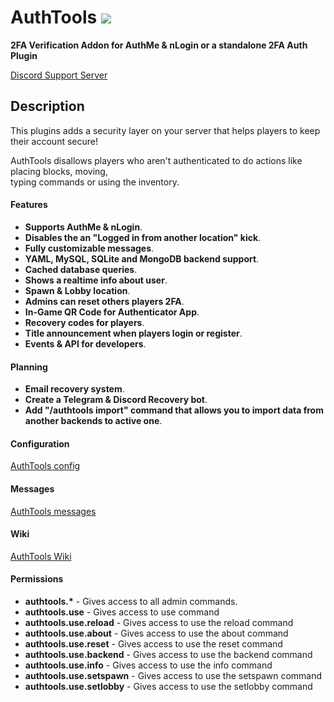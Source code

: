 # AuthTools <img src="https://github.com/pavlyi1/AuthTools/raw/main/images/pluginLogo-32.png"></img>
**2FA Verification Addon for AuthMe & nLogin or a standalone 2FA Auth Plugin**

[Discord Support Server](https://go.pavlyi.eu/discord)

## Description

This plugins adds a security layer on your server that helps players to keep their account secure!<br>

AuthTools disallows players who aren't authenticated to do actions like placing blocks, moving,<br>
typing commands or using the inventory.      

#### Features
<ul>
  <li><strong>Supports AuthMe & nLogin</strong>.</li>
  <li><strong>Disables the an "Logged in from another location" kick</strong>.</li>
  <li><strong>Fully customizable messages</strong>.</li>
  <li><strong>YAML, MySQL, SQLite and MongoDB backend support</strong>.</li>
  <li><strong>Cached database queries</strong>.</li>
  <li><strong>Shows a realtime info about user</strong>.</li>
  <li><strong>Spawn & Lobby location</strong>.</li>
  <li><strong>Admins can reset others players 2FA</strong>.</li>
  <li><strong>In-Game QR Code for Authenticator App</strong>.</li>
  <li><strong>Recovery codes for players</strong>.</li>
  <li><strong>Title announcement when players login or register</strong>.</li>
  <li><strong>Events & API for developers</strong>.</li>
</ul>

#### Planning
<ul>
  <li><strong>Email recovery system</strong>.</li>
  <li><strong>Create a Telegram & Discord Recovery bot</strong>.</li>
  <li><strong>Add "/authtools import" command that allows you to import data from another backends to active one</strong>.</li>
</ul>

#### Configuration
[AuthTools config](https://github.com/pavlyi1/AuthTools/wiki/Configuration)
#### Messages
[AuthTools messages](https://github.com/pavlyi1/AuthTools/wiki/Messages)
#### Wiki
[AuthTools Wiki](https://github.com/pavlyi1/AuthTools/wiki/Home)
#### Permissions
<ul>
  <li><strong>authtools.*</strong> - Gives access to all admin commands.</li>
  <li><strong>authtools.use</strong> - Gives access to use command</li>
  <li><strong>authtools.use.reload</strong> - Gives access to use the reload command</li>
  <li><strong>authtools.use.about</strong> - Gives access to use the about command</li>
  <li><strong>authtools.use.reset</strong> - Gives access to use the reset command</li>
  <li><strong>authtools.use.backend</strong> - Gives access to use the backend command</li>
  <li><strong>authtools.use.info</strong> - Gives access to use the info command</li>
  <li><strong>authtools.use.setspawn</strong> - Gives access to use the setspawn command</li>
  <li><strong>authtools.use.setlobby</strong> - Gives access to use the setlobby command</li>
</ul>
